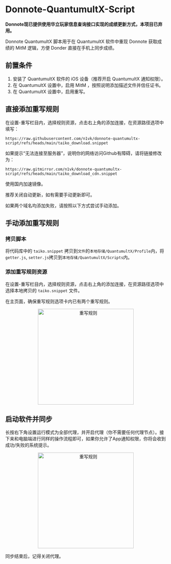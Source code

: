 # Donnote-QuantumultX-Script

**Donnote现已提供使用华立玩家信息查询接口实现的成绩更新方式，本项目已弃用。**

Donnote QuantumultX 脚本用于在 QuantumultX 软件中重现 Donnote 获取成绩的 MitM 逻辑，方便 Donder 直接在手机上同步成绩。

## 前置条件

1. 安装了 QuantumultX 软件的 iOS 设备（推荐开启 QuantumultX 通知权限）。
2. 在 QuantumultX 设置中，启用 MitM ，按照说明添加描述文件并信任证书。
3. 在 QuantumultX 设置中，启用重写。

## 直接添加重写规则

在设置-重写栏目内，选择规则资源，点击右上角的添加连接，在资源路径选项中填写：
```
https://raw.githubusercontent.com/n1vk/donnote-quantumultx-script/refs/heads/main/taiko_download.snippet
```

如果提示“无法连接至服务器”，说明你的网络访问Github有障碍，请将链接修改为：
```
https://raw.gitmirror.com/n1vk/donnote-quantumultx-script/refs/heads/main/taiko_download_cdn.snippet
```

使用国内加速镜像。

推荐关闭自动更新，如有需要手动更新即可。

如果两个域名均添加失败，请按照以下方式尝试手动添加。


## 手动添加重写规则

### 拷贝脚本

将代码库中的 `taiko.snippet` 拷贝到`文件`的`本地存储/QuantumultX/Profile`内，将`getter.js`, `setter.js`拷贝到`本地存储/QuantumultX/Scripts`内。

### 添加重写规则资源

在设置-重写栏目内，选择规则资源，点击右上角的添加连接，在资源路径选项中选择本地拷贝的 `taiko.snippet` 文件。

在主页面，确保重写规则选项卡内已有两个重写规则。

<div align="center">
  <img src="https://github.com/user-attachments/assets/6fa12363-8018-4e14-bf81-803cc256d00e" alt="重写规则" width="300" />
</div>

## 启动软件并同步

长按右下角设置运行模式为全部代理，并开启代理（你不需要任何代理节点）。接下来和电脑端进行同样的操作流程即可，如果你允许了App通知权限，你将会收到成功/失败的系统提示。

<div align="center">
  <img src="https://github.com/user-attachments/assets/a8d97840-e6e8-47df-b281-16af522a9dec" alt="重写规则" width="300" />
</div>

同步结束后，记得关闭代理。
